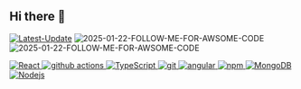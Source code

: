 ## Hi there 👋
 <a href="https://github.com/ranjeetdakshvanshi/LATEST-UPDATE"><img alt="Latest-Update" src="https://github.com/user-attachments/assets/c03a8a2a-c52c-4d67-8005-02b678d5acef" /></a>
 ![2025-01-22-FOLLOW-ME-FOR-AWSOME-CODE](https://github.com/user-attachments/assets/8bbcbb0b-32ba-4ee4-b49f-73b893e4c9c4)
 ![2025-01-22-FOLLOW-ME-FOR-AWSOME-CODE](https://github.com/user-attachments/assets/daa5a040-9589-4e8f-b491-ffe7078f1432)


 <p><a href="https://github.com/ranjeetdakshvanshi/">
  <img alt="React" src="https://img.shields.io/badge/-React-45b8d8?style=flat-square&logo=react&logoColor=white" />
  <img alt="github actions" src="https://img.shields.io/badge/-Github_Actions-2088FF?style=flat-square&logo=github-actions&logoColor=white" />
   <img alt="TypeScript" src="https://img.shields.io/badge/-TypeScript-007ACC?style=flat-square&logo=typescript&logoColor=white" />
   <img alt="git" src="https://img.shields.io/badge/-Git-F05032?style=flat-square&logo=git&logoColor=white" />
   <img alt="angular" src="https://img.shields.io/badge/-Angular-DD0031?style=flat-square&logo=angular&logoColor=white" />
  <img alt="npm" src="https://img.shields.io/badge/-NPM-CB3837?style=flat-square&logo=npm&logoColor=white" />
  <img alt="MongoDB" src="https://img.shields.io/badge/-MongoDB-13aa52?style=flat-square&logo=mongodb&logoColor=white" />
  <img alt="Nodejs" src="https://img.shields.io/badge/-Nodejs-43853d?style=flat-square&logo=Node.js&logoColor=white" /></a>
</p>
